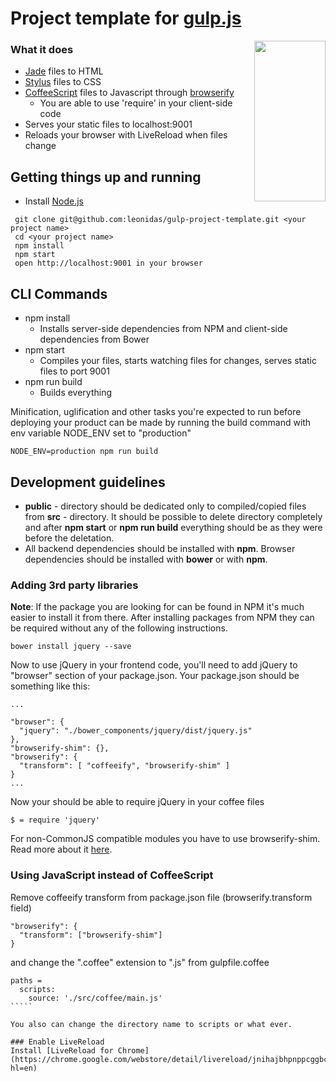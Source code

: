 # Project template for [gulp.js](http://gulpjs.com/)
<img width="114px" height="257px" align="right" src="https://raw.githubusercontent.com/gulpjs/artwork/master/gulp-2x.png"/>

### What it does
* [Jade](jade-lang.com) files to HTML
* [Stylus](http://learnboost.github.io/stylus) files to CSS
* [CoffeeScript](http://coffeescript.org/) files to Javascript through [browserify](http://browserify.org/)
    * You are able to use 'require' in your client-side code
* Serves your static files to localhost:9001
* Reloads your browser with LiveReload when files change

## Getting things up and running
- Install [Node.js](http://nodejs.org)

```
 git clone git@github.com:leonidas/gulp-project-template.git <your project name>
 cd <your project name>
 npm install
 npm start
 open http://localhost:9001 in your browser
````
## CLI Commands
* npm install
    * Installs server-side dependencies from NPM and client-side dependencies from Bower
* npm start
    * Compiles your files, starts watching files for changes, serves static files to port 9001
* npm run build
    * Builds everything

Minification, uglification and other tasks you're expected to run before deploying your product can be made by running the build command with env variable NODE_ENV set to "production"

    NODE_ENV=production npm run build

## Development guidelines
* **public** - directory should be dedicated only to compiled/copied files from **src** - directory.
  It should be possible to delete directory completely and after **npm start** or **npm run build** everything should be as they were before the deletation.
* All backend dependencies should be installed with **npm**. Browser dependencies should be installed with **bower** or with **npm**.

### Adding 3rd party libraries
**Note**: If the package you are looking for can be found in NPM it's much easier to install it from there. After installing packages from NPM they can be required without any of the following instructions.

    bower install jquery --save

Now to use jQuery in your frontend code, you'll need to add jQuery to "browser" section of your package.json. Your package.json should be something like this:

    ...

    "browser": {
      "jquery": "./bower_components/jquery/dist/jquery.js"
    },
    "browserify-shim": {},
    "browserify": {
      "transform": [ "coffeeify", "browserify-shim" ]
    }
    ...

Now your should be able to require jQuery in your coffee files

    $ = require 'jquery'

For non-CommonJS compatible modules you have to use browserify-shim. Read more about it [here](https://github.com/thlorenz/browserify-shim).

### Using JavaScript instead of CoffeeScript
Remove coffeeify transform from package.json file (browserify.transform field) 
``````
"browserify": {
  "transform": ["browserify-shim"]
}
``````

and change the ".coffee" extension to ".js" from gulpfile.coffee 
``````
paths =
  scripts:
    source: './src/coffee/main.js'
`````

You also can change the directory name to scripts or what ever.

### Enable LiveReload
Install [LiveReload for Chrome](https://chrome.google.com/webstore/detail/livereload/jnihajbhpnppcggbcgedagnkighmdlei?hl=en)
